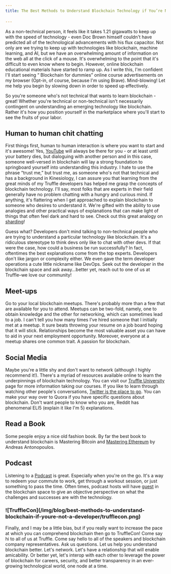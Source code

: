```yaml
---
title: The Best Methods to Understand Blockchain Technology if You’re Not A Developer

---
```


As a non-technical person, it feels like it takes 1.21 gigawatts to keep up with the speed of technology - even Doc Brown himself couldn't have predicted all of the technological advancements with his flux capacitor. Not only are we trying to keep up with technologies like blockchain, machine learning, and AI, but we have an overwhelming amount of information on the web all at the click of a mouse. It's overwhelming to the point that it's difficult to even know where to begin. However, online blockchain educational materials have started to ramp up. As I write this, I'm confident I'll start seeing “ Blockchain for dummies” online course advertisements on my browser (Opt-in, of course, because I'm using Brave). Mind-blowing! Let me help you begin by slowing down in order to speed up effectively.

So you're someone who's not technical that wants to learn blockchain - great! Whether you're technical or non-technical isn't necessarily contingent on understanding an emerging technology like blockchain. Rather it's how you position yourself in the marketplace where you'll start to see the fruits of your labor.

## Human to human chit chatting

First things first, human to human interaction is where you want to start and it's awesome! Yes, [YouTube](https://www.youtube.com/watch?v=YGC9ECnot0k) will always be there for you - or at least until your battery dies, but dialoguing with another person and in this case, someone well-versed in blockchain will lay a strong foundation to springboard yourself into understanding this industry. I hate to use the phrase “trust me,” but trust me, as someone who's not that technical and has a background in Kinesiology, I can assure you that learning from the great minds of my Truffle developers has helped me grasp the concepts of blockchain technology. I'll say, most folks that are experts in their field generally have no problem chatting with a hungry and curious mind. If anything, it's flattering when I get approached to explain blockchain to someone who desires to understand it. We're gifted with the ability to use analogies and other practical ways of explanations that can make light of things that often feel dark and hard to see. Check out this great analogy on [sharding](https://youtu.be/5bOO7P-tZ3U?t=166)!

Guess what? Developers don't mind talking to non-technical people who are trying to understand a particular technology like blockchain. It's a ridiculous stereotype to think devs only like to chat with other devs. If that were the case, how could a business be run successfully? In fact, oftentimes the best explanations come from the top experts. Developers don't like jargon or complexity either. We even gave the term developer operations a cute little nickname like DevOps. Seek out the developer in the blockchain space and ask away...better yet, reach out to one of us at Truffle–we love our community!

## Meet-ups

Go to your local blockchain meetups. There's probably more than a few that are available for you to attend. Meetups can be two-fold, namely, one to obtain knowledge and the other for networking, which can sometimes lead to a job. I can't tell you how many times I've hired someone that I initially met at a meetup. It sure beats throwing your resume on a job board hoping that it will stick. Relationships become the most valuable asset you can have to aid in your next employment opportunity. Moreover, everyone at a meetup shares one common trait. A passion for blockchain.

## Social Media

Maybe you're a little shy and don't want to network (although I highly recommend it!). There's a myriad of resources available online to learn the underpinnings of blockchain technology. You can visit our [Truffle University](/university) page for more information taking our courses. If you like to learn through watching other people's conversations, [Twitter is the place to go](https://media.consensys.net/i-read-crypto-twitter-for-hours-everyday-here-are-40-accounts-that-really-matter-cfecc681379d). You can make your way over to Quora if you have specific questions about blockchain. Don't want people to know who you are, Reddit has phenomenal ELI5 (explain it like I'm 5) explanations.

## Read a Book

Some people enjoy a nice old fashion book. By far the best book to understand blockchain is Mastering Bitcoin and [Mastering Ethereum](https://github.com/ethereumbook/ethereumbook) by Andreas Antonopoulos.

## Podcast

Listening to a [Podcast](https://player.fm/podcasts/Blockchain) is great. Especially when you're on the go. It's a way to redeem your commute to work, get through a workout session, or just something to pass the time. Often times, podcast hosts will have [guest](https://povcryptopod.libsyn.com/making-eth-sweet-with-tim-coulter) in the blockchain space to give an objective perspective on what the challenges and successes are with the technology.

<h3 class="link-markdown">
  <a href="#trufflecon" name="trufflecon">
    <i class="fas fa-link">
    </i>
  </a>
  ![TruffleCon](/img/blog/best-methods-to-understand-blockchain-if-youre-not-a-developer/trufflecon.png)
</h3>

Finally, and I may be a little bias, but if you really want to increase the pace at which you can comprehend blockchain then go to TruffleCon! Come say hi to all of us at Truffle. Come say hello to all of the speakers and blockchain company representatives. Ask us questions. Let us help you understand blockchain better. Let's network. Let's have a relationship that will enable amicability. Or better yet, let's interop with each other to leverage the power of blockchain for careers, security, and better transparency in an ever-growing technological world, one node at a time.
